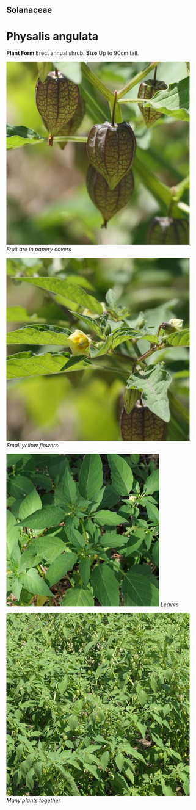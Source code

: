 ## Solanaceae
# Physalis angulata

**Plant Form** Erect annual shrub. **Size** Up to 90cm tall.


![Fruit are in papery covers](99896_P1111945.jpg)
 *Fruit are in papery covers* 

![Small yellow flowers](99895_P1111944.jpg)
 *Small yellow flowers* 

![Leaves](84524_P1141453.jpg)
 *Leaves* 

![Many plants together](98275_P1144170.jpg)
 *Many plants together* 

